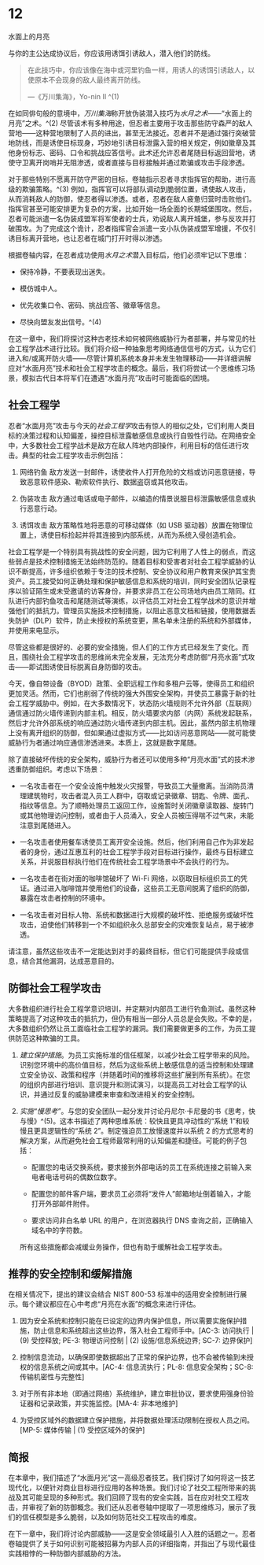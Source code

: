 # 12

水面上的月亮

与你的主公达成协议后，你应该用诱饵引诱敌人，潜入他们的防线。

> 在此技巧中，你应该像在海中或河里钓鱼一样，用诱人的诱饵引诱敌人，以使原本不会现身的敌人最终离开防线。
> 
> —《万川集海》，Yo-nin II ^(1)

在如同俳句般的意境中，*万川集海*称开放伪装潜入技巧为*水月之术*——“水面上的月亮”之术。^(2) 尽管该术有多种用途，但忍者主要用于攻击那些防守森严的敌人营地——这种营地限制了人员的进出，甚至无法接近。忍者并不是通过强行突破营地防线，而是诱使目标现身，巧妙地引诱目标泄露入营的相关规定，例如徽章及其他身份标志、密码、口令和挑战应答信号。此术还允许忍者尾随目标返回营地，诱使守卫离开岗哨并无阻渗透，或者直接与目标接触并通过欺骗或攻击手段渗透。

对于那些特别不愿离开防守严密的目标，卷轴指示忍者寻求指挥官的帮助，进行高级的欺骗策略。^(3) 例如，指挥官可以将部队调动到脆弱位置，诱使敌人攻击，从而消耗敌人的防御，使忍者得以渗透。或者，忍者在敌人疲惫归营时击败他们。指挥官甚至可能安排更为复杂的方案，比如开始一场全面的长期城堡围攻。然后，忍者可能派遣一名伪装成盟军将军使者的士兵，劝说敌人离开城堡，参与反攻并打破围攻。为了完成这个诡计，忍者指挥官会派遣一支小队伪装成盟军增援，不仅引诱目标离开营地，也让忍者在城门打开时得以渗透。

根据卷轴内容，在忍者成功使用*水月之术*潜入目标后，他们必须牢记以下思维：

+   保持冷静，不要表现出迷失。

+   模仿城中人。

+   优先收集口令、密码、挑战应答、徽章等信息。

+   尽快向盟友发出信号。^(4)

在这一章中，我们将探讨这种古老技术如何被网络威胁行为者部署，并与常见的社会工程学战术进行比较。我们将介绍一种抽象思考网络通信信号的方式，认为它们进入和/或离开防火墙——尽管计算机系统本身并未发生物理移动——并详细讲解应对“水面月亮”技术和社会工程学攻击的概念。最后，我们将尝试一个思维练习场景，模拟古代日本将军们在遭遇“水面月亮”攻击时可能面临的困境。

## 社会工程学

忍者“水面月亮”攻击与今天的*社会工程学*攻击有惊人的相似之处，它们利用人类目标的决策过程和认知偏差，操控目标泄露敏感信息或执行自毁性行动。在网络安全中，大多数社会工程学战术是敌方在敌人阵地内部操作，利用目标的信任进行攻击。典型的社会工程学攻击示例包括：

1.  网络钓鱼 敌方发送一封邮件，诱使收件人打开危险的文档或访问恶意链接，导致恶意软件感染、勒索软件执行、数据盗窃或其他攻击。

1.  伪装攻击 敌方通过电话或电子邮件，以编造的情景说服目标泄露敏感信息或执行恶意行动。

1.  诱饵攻击 敌方策略性地将恶意的可移动媒体（如 USB 驱动器）放置在物理位置上，诱使目标捡起并将其连接到内部系统，从而为系统入侵创造机会。

社会工程学是一个特别具有挑战性的安全问题，因为它利用了人性上的弱点，而这些弱点是技术控制措施无法始终防范的。随着目标和受害者对社会工程学威胁的认识不断提高，许多组织依赖于专注的技术控制、安全协议和用户教育来保护其宝贵资产。员工接受如何正确处理和保护敏感信息和系统的培训，同时安全团队记录程序以验证陌生或未受邀请的访客身份，并要求非员工在公司场地内由员工陪同。红队进行内部钓鱼攻击和尾随测试等演练，以评估员工对社会工程学战术的意识并增强他们的抵抗力。管理员实施技术控制措施，以阻止恶意文档和链接，使用数据丢失防护（DLP）软件，防止未授权的系统变更，黑名单未注册的系统和外部媒体，并使用来电显示。

尽管这些都是很好的、必要的安全措施，但人们的工作方式已经发生了变化。而且，围绕社会工程学攻击的思维尚未完全发展，无法充分考虑防御“月亮水面”式攻击——即试图诱使目标脱离自身防御的攻击。

今天，像自带设备（BYOD）政策、全职远程工作和多租户云等，使得员工和组织更加灵活。然而，它们也削弱了传统的强大外围安全架构，并使员工暴露于新的社会工程学威胁中。例如，在大多数情况下，状态防火墙规则不允许外部（互联网）通信通过防火墙传递到内部主机。相反，防火墙要求内部（内网）系统发起联系，然后才允许外部系统的响应通过防火墙传递到内部主机。因此，虽然内部主机物理上没有离开组织的防御，但如果通过虚拟方式——比如访问恶意网站——就可能使威胁行为者通过响应通信渗透进来。本质上，这就是数字尾随。

除了直接破坏传统的安全架构，威胁行为者还可以使用多种“月亮水面”式的技术渗透重防御组织。考虑以下场景：

+   一名攻击者在一个安全设施中触发火灾报警，导致员工大量撤离。当消防员清理建筑物时，攻击者混入员工人群中，窃取或记录徽章、钥匙、令牌、面孔、指纹等信息。为了顺畅处理员工返回工作，设施暂时关闭徽章读取器、旋转门或其他物理访问控制，或者由于人员涌入，安全人员被压得喘不过气来，未能注意到尾随进入。

+   一名攻击者使用餐车诱使员工离开安全设施。然后，他们利用自己作为非发起者的身份，通过互惠互利的社会工程学手段对目标进行操作，最终与目标建立关系，并说服目标执行他们在传统社会工程学场景中不会执行的行为。

+   一名攻击者在街对面的咖啡馆破坏了 Wi-Fi 网络，以窃取目标组织员工的凭证。通过进入咖啡馆并使用他们的设备，这些员工无意间脱离了组织的防御，暴露在攻击者控制的环境中。

+   一名攻击者对目标人物、系统和数据进行大规模的破坏性、拒绝服务或破坏性攻击，迫使他们转移到一个不如组织永久总部安全的灾难恢复站点，易于被渗透。

请注意，虽然这些攻击不一定能达到对手的最终目标，但它们可能提供手段或信息，结合其他漏洞，达成恶意目的。

## 防御社会工程学攻击

大多数组织进行社会工程学意识培训，并定期对内部员工进行钓鱼测试。虽然这种策略提高了对这种攻击的抵抗力，但仍有相当一部分人员总是会失败。不幸的是，大多数组织仍然让员工面临社会工程学的漏洞。我们需要做更多的工作，为员工提供防范这种欺骗的工具。

1.  *建立保护措施*。为员工实施标准的信任框架，以减少社会工程学带来的风险。识别您环境中的高价值目标，然后为这些系统上敏感信息的适当控制和处理建立安全协议、政策和程序（并随着时间的推移将这些扩展到所有系统）。在您的组织内部进行培训、意识提升和测试演习，以提高员工对社会工程学的认识，并通过反复的威胁建模来审查和改进相关的安全控制。

1.  *实施“慢思考”*。与您的安全团队一起分发并讨论丹尼尔·卡尼曼的书《思考，快与慢》^(5)。这本书描述了两种思维系统：较快且更具冲动性的“系统 1”和较慢且更具逻辑性的“系统 2”。制定强迫员工放慢速度并以系统 2 的方式思考的解决方案，从而避免社会工程师最常利用的认知偏差和捷径。可能的例子包括：

    +   配置您的电话交换系统，要求接到外部电话的员工在系统连接之前输入来电者电话号码的偶数位数字。

    +   配置您的邮件客户端，要求员工必须将“发件人”邮箱地址倒着输入，才能打开外部邮件附件。

    +   要求访问非白名单 URL 的用户，在浏览器执行 DNS 查询之前，正确输入域名中的字符数。

    所有这些措施都会减缓业务操作，但也有助于缓解社会工程学攻击。

## 推荐的安全控制和缓解措施

在相关情况下，提出的建议会结合 NIST 800-53 标准中的适用安全控制进行展示。每个建议都应在心中考虑“月亮在水面”的概念来进行评估。

1.  因为安全系统和控制只能在已设定的边界内保护信息，所以需要实施保护措施，防止信息和系统超出这些边界，落入社会工程师手中。[AC-3: 访问执行 | (9) 受控释放; PE-3: 物理访问控制 | (2) 设施/信息系统边界; SC-7: 边界保护]

1.  控制信息流动，以确保即使数据超出了正常的保护边界，也不会被传输到未授权的信息系统之间或其中。[AC-4: 信息流执行；PL-8: 信息安全架构；SC-8: 传输机密性与完整性]

1.  对于所有非本地（即通过网络）系统维护，建立审批协议，要求使用强身份验证器和记录政策，并实施监控。[MA-4: 非本地维护]

1.  为受控区域外的数据建立保护措施，并将数据处理活动限制在授权人员之间。[MP-5: 媒体传输 | (1) 受控区域外的保护]

## 简报

在本章中，我们描述了“水面月光”这一高级忍者技艺。我们探讨了如何将这一技艺现代化，以便针对商业目标进行应用的各种场景。我们讨论了社交工程所带来的挑战及其可能呈现的多种形式。我们回顾了现有的安全实践，旨在应对社交工程攻击，并审视了新的防御概念。我们还从忍者卷轴中提取了一项思维练习，展示了我们的信任模型是多么脆弱，以及如何防范社交工程攻击的难度。

在下一章中，我们将讨论内部威胁——这是安全领域最引人入胜的话题之一。忍者卷轴提供了关于如何识别可能被招募为内部人员的详细指南，并指出了与现代最佳实践相悖的一种防御内部威胁的方法。
